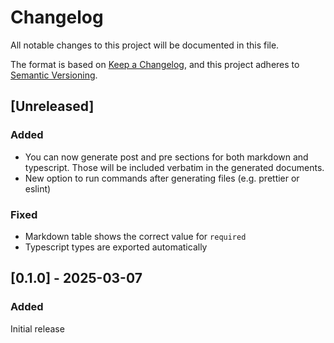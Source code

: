 # Changelog

All notable changes to this project will be documented in this file.

The format is based on [Keep a Changelog](https://keepachangelog.com/en/1.0.0/),
and this project adheres to [Semantic Versioning](https://semver.org/spec/v2.0.0.html).

## [Unreleased]

### Added

- You can now generate post and pre sections for both markdown and typescript.
  Those will be included verbatim in the generated documents.
- New option to run commands after generating files (e.g. prettier or eslint)

### Fixed

- Markdown table shows the correct value for `required`
- Typescript types are exported automatically

## [0.1.0] - 2025-03-07

### Added

Initial release
